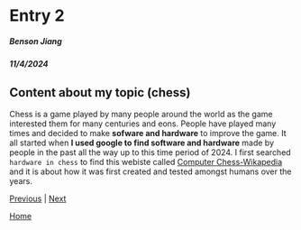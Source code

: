 # Entry 2
##### Benson Jiang
##### 11/4/2024

## Content about my topic (chess)
Chess is a game played by many people around the world as the game interested them for many centuries and eons. People have played many times and decided to make **sofware and hardware** to improve the game. It all started when **I used google to find software and hardware** made by people in the past all the way up to this time period of 2024. I first searched `hardware in chess` to find this webiste called [Computer Chess-Wikapedia](https://en.wikipedia.org/wiki/Computer_chess) and it is about how it was first created and tested amongst humans over the years.

[Previous](entry01.md) | [Next](entry03.md)

[Home](../README.md)
